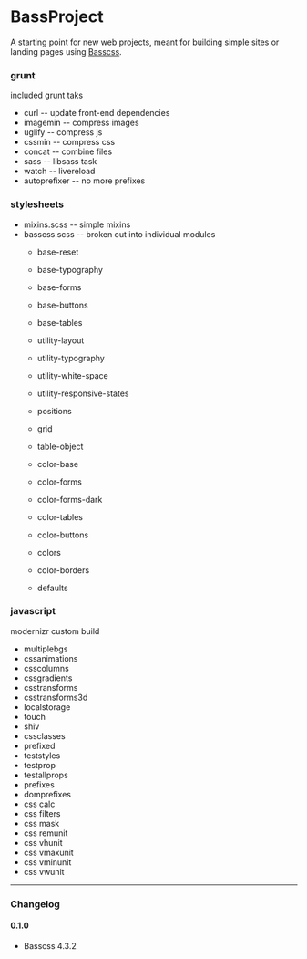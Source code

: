 BassProject
===========

A starting point for new web projects, meant for building simple sites or landing pages using [Basscss](http://www.basscss.com/).

### grunt

included grunt taks

* curl -- update front-end dependencies
* imagemin -- compress images
* uglify -- compress js
* cssmin -- compress css
* concat -- combine files
* sass -- libsass task
* watch -- livereload
* autoprefixer -- no more prefixes

### stylesheets

* mixins.scss -- simple mixins
* basscss.scss -- broken out into individual modules
	* base-reset
	* base-typography
	* base-forms
	* base-buttons
	* base-tables

	* utility-layout
	* utility-typography
	* utility-white-space
	* utility-responsive-states
	* positions

	* grid
	* table-object

	* color-base
	* color-forms
	* color-forms-dark
	* color-tables
	* color-buttons
	* colors
	* color-borders

	* defaults

### javascript

modernizr custom build

* multiplebgs
* cssanimations
* csscolumns
* cssgradients
* csstransforms
* csstransforms3d
* localstorage
* touch
* shiv
* cssclasses
* prefixed
* teststyles
* testprop
* testallprops
* prefixes
* domprefixes
* css calc
* css filters
* css mask
* css remunit
* css vhunit
* css vmaxunit
* css vminunit
* css vwunit

___

### Changelog

#### 0.1.0
* Basscss 4.3.2

